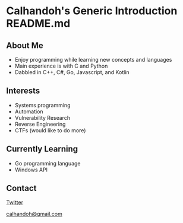 # Calhandoh's Generic Introduction README.md

## About Me
- Enjoy programming while learning new concepts and languages
- Main experience is with C and Python
- Dabbled in C++, C#, Go, Javascript, and Kotlin 

## Interests
- Systems programming
- Automation
- Vulnerability Research
- Reverse Engineering
- CTFs (would like to do more)

## Currently Learning
- Go programming language
- Windows API

## Contact

[Twitter](https://twitter.com/calhandoh)

<calhandoh@gmail.com>
